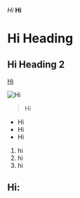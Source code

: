 *Hi*
**Hi**
# Hi Heading
## Hi Heading 2
[Hi](https://canvas.ucsd.edu/)

![Hi](https://png.pngtree.com/png-clipart/20190516/original/pngtree-hi-speech-bubble-stickers-png-image_3683582.jpg)
> Hi
* Hi
* Hi
* Hi

1. hi
2. hi
3. hi

Hi:
---

